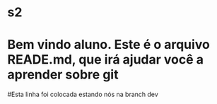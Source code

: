 # s2
# Bem vindo aluno. Este é o arquivo READE.md, que irá ajudar você a aprender sobre git


#Esta linha foi colocada estando nós na branch dev
